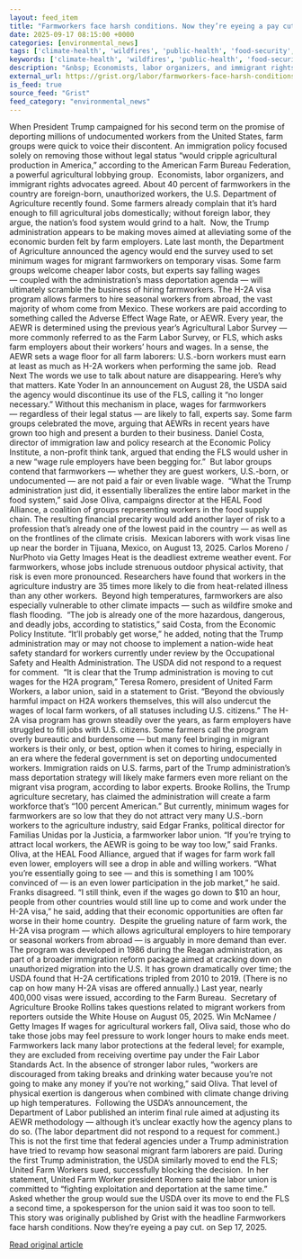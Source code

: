 ```yaml
---
layout: feed_item
title: "Farmworkers face harsh conditions. Now they’re eyeing a pay cut."
date: 2025-09-17 08:15:00 +0000
categories: [environmental_news]
tags: ['climate-health', 'wildfires', 'public-health', 'food-security', 'extreme-weather', 'urgent', 'agriculture', 'year-2025', 'flooding', 'economic-impacts']
keywords: ['climate-health', 'wildfires', 'public-health', 'food-security', 'extreme-weather', 'farmworkers', 'harsh', 'face']
description: "&nbsp; Economists, labor organizers, and immigrant rights advocates agreed"
external_url: https://grist.org/labor/farmworkers-face-harsh-conditions-now-theyre-eyeing-a-pay-cut/
is_feed: true
source_feed: "Grist"
feed_category: "environmental_news"
---
```


When President Trump campaigned for his second term on the promise of deporting millions of undocumented workers from the United States, farm groups were quick to voice their discontent. An immigration policy focused solely on removing those without legal status “would cripple agricultural production in America,” according to the American Farm Bureau Federation, a powerful agricultural lobbying group.&nbsp; Economists, labor organizers, and immigrant rights advocates agreed. About 40 percent of farmworkers in the country are foreign-born, unauthorized workers, the U.S. Department of Agriculture recently found. Some farmers already complain that it’s hard enough to fill agricultural jobs domestically; without foreign labor, they argue, the nation’s food system would grind to a halt.&nbsp; Now, the Trump administration appears to be making moves aimed at alleviating some of the economic burden felt by farm employers. Late last month, the Department of Agriculture announced the agency would end the survey used to set minimum wages for migrant farmworkers on temporary visas. Some farm groups welcome cheaper labor costs, but experts say falling wages —&nbsp;coupled with the administration’s mass deportation agenda —&nbsp;will ultimately scramble the business of hiring farmworkers. The H-2A visa program allows farmers to hire seasonal workers from abroad, the vast majority of whom come from Mexico. These workers are paid according to something called the Adverse Effect Wage Rate, or AEWR. Every year, the AEWR is determined using the previous year’s Agricultural Labor Survey — more commonly referred to as the Farm Labor Survey, or FLS, which asks farm employers about their workers’ hours and wages. In a sense, the AEWR sets a wage floor for all farm laborers: U.S.-born workers must earn at least as much as H-2A workers when performing the same job.&nbsp; Read Next The words we use to talk about nature are disappearing. Here’s why that matters. Kate Yoder In an announcement on August 28, the USDA said the agency would discontinue its use of the FLS, calling it “no longer necessary.” Without this mechanism in place, wages for farmworkers —&nbsp;regardless of their legal status —&nbsp;are likely to fall, experts say. Some farm groups celebrated the move, arguing that AEWRs in recent years have grown too high and present a burden to their business. Daniel Costa, director of immigration law and policy research at the Economic Policy Institute, a non-profit think tank, argued that ending the FLS would usher in a new “wage rule employers have been begging for.”&nbsp; But labor groups contend that farmworkers — whether they are guest workers, U.S.-born, or undocumented — are not paid a fair or even livable wage.&nbsp; “What the Trump administration just did, it essentially liberalizes the entire labor market in the food system,” said Jose Oliva, campaigns director at the HEAL Food Alliance, a coalition of groups representing workers in the food supply chain. The resulting financial precarity would add another layer of risk to a profession that’s already one of the lowest paid in the country —&nbsp;as well as on the frontlines of the climate crisis.&nbsp; Mexican laborers with work visas line up near the border in Tijuana, Mexico, on August 13, 2025. Carlos Moreno / NurPhoto via Getty Images Heat is the deadliest extreme weather event. For farmworkers, whose jobs include strenuous outdoor physical activity, that risk is even more pronounced. Researchers have found that workers in the agriculture industry are 35 times more likely to die from heat-related illness than any other workers.&nbsp; Beyond high temperatures, farmworkers are also especially vulnerable to other climate impacts —&nbsp;such as wildfire smoke and flash flooding.&nbsp; “The job is already one of the more hazardous, dangerous, and deadly jobs, according to statistics,” said Costa, from the Economic Policy Institute. “It&#8217;ll probably get worse,” he added, noting that the Trump administration may or may not choose to implement a nation-wide heat safety standard for workers currently under review by the Occupational Safety and Health Administration. The USDA did not respond to a request for comment.&nbsp; “It is clear that the Trump administration is moving to cut wages for the H2A program,” Teresa Romero, president of United Farm Workers, a labor union, said in a statement to Grist. “Beyond the obviously harmful impact on H2A workers themselves, this will also undercut the wages of local farm workers, of all statuses including U.S. citizens.” The H-2A visa program has grown steadily over the years, as farm employers have struggled to fill jobs with U.S. citizens. Some farmers call the program overly bureautic and burdensome —&nbsp;but many feel bringing in migrant workers is their only, or best, option when it comes to hiring, especially in an era where the federal government is set on deporting undocumented workers. Immigration raids on U.S. farms, part of the Trump administration’s mass deportation strategy will likely make farmers even more reliant on the migrant visa program, according to labor experts. Brooke Rollins, the Trump agriculture secretary, has claimed the administration will create a farm workforce that’s “100 percent American.” But currently, minimum wages for farmworkers are so low that they do not attract very many U.S.-born workers to the agriculture industry, said Edgar Franks, political director for Familias Unidas por la Justicia, a farmworker labor union. “If you&#8217;re trying to attract local workers, the AEWR is going to be way too low,” said Franks.&nbsp; Oliva, at the HEAL Food Alliance, argued that if wages for farm work fall even lower, employers will see a drop in able and willing workers. “What you’re essentially going to see —&nbsp;and this is something I am 100% convinced of —&nbsp;is an even lower participation in the job market,” he said. Franks disagreed. “I still think, even if the wages go down to $10 an hour, people from other countries would still line up to come and work under the H-2A visa,” he said, adding that their economic opportunities are often far worse in their home country.&nbsp; Despite the grueling nature of farm work, the H-2A visa program —&nbsp;which allows agricultural employers to hire temporary or seasonal workers from abroad —&nbsp;is arguably in more demand than ever. The program was developed in 1986 during the Reagan administration, as part of a broader immigration reform package aimed at cracking down on unauthorized migration into the U.S. It has grown dramatically over time; the USDA found that H-2A certifications tripled from 2010 to 2019. (There is no cap on how many H-2A visas are offered annually.) Last year, nearly 400,000 visas were issued, according to the Farm Bureau.&nbsp; Secretary of Agriculture Brooke Rollins takes questions related to migrant workers from reporters outside the White House on August 05, 2025. Win McNamee / Getty Images If wages for agricultural workers fall, Oliva said, those who do take those jobs may feel pressure to work longer hours to make ends meet.&nbsp; Farmworkers lack many labor protections at the federal level; for example, they are excluded from receiving overtime pay under the Fair Labor Standards Act. In the absence of stronger labor rules, “workers are discouraged from taking breaks and drinking water because you’re not going to make any money if you’re not working,” said Oliva. That level of physical exertion is dangerous when combined with climate change driving up high temperatures.&nbsp; Following the USDA’s announcement, the Department of Labor published an interim final rule aimed at adjusting its AEWR methodology —&nbsp;although it’s unclear exactly how the agency plans to do so. (The labor department did not respond to a request for comment.) This is not the first time that federal agencies under a Trump administration have tried to revamp how seasonal migrant farm laborers are paid. During the first Trump administration, the USDA similarly moved to end the FLS; United Farm Workers sued, successfully blocking the decision.&nbsp; In her statement, United Farm Worker president Romero said the labor union is committed to “fighting exploitation and deportation at the same time.”&nbsp; Asked whether the group would sue the USDA over its move to end the FLS a second time, a spokesperson for the union said it was too soon to tell.&nbsp; This story was originally published by Grist with the headline Farmworkers face harsh conditions. Now they’re eyeing a pay cut. on Sep 17, 2025.

[Read original article](https://grist.org/labor/farmworkers-face-harsh-conditions-now-theyre-eyeing-a-pay-cut/)
